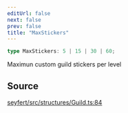 ```yaml
---
editUrl: false
next: false
prev: false
title: "MaxStickers"
---
```


```ts
type MaxStickers: 5 | 15 | 30 | 60;
```

Maximun custom guild stickers per level

## Source

[seyfert/src/structures/Guild.ts:84](https://github.com/potoland/potocuit/blob/e332d7a/src/structures/Guild.ts#L84)

